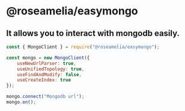 # @roseamelia/easymongo
## It allows you to interact with mongodb easily.

```js
const { MongoClient } = require("@roseamelia/easymongo");

const mongo = new MongoClient({
    useNewUrlParser: true,
    useUnifiedTopology: true,
    useFindAndModify: false,
    useCreateIndex: true
});

mongo.connect("Mongodb url");
mongo.on();
```
